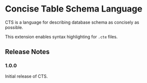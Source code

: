 # Concise Table Schema Language

CTS is a language for describing database schema as concisely as possible.

This extension enables syntax highlighting for `.cte` files.

## Release Notes

### 1.0.0

Initial release of CTS.